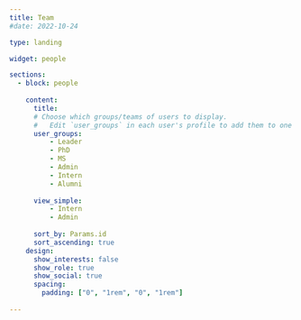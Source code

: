```yaml
---
title: Team
#date: 2022-10-24

type: landing

widget: people

sections:
  - block: people
    
    content:
      title: 
      # Choose which groups/teams of users to display.
      #   Edit `user_groups` in each user's profile to add them to one or more of these groups.
      user_groups:
          - Leader
          - PhD
          - MS
          - Admin
          - Intern
          - Alumni
          
      view_simple:
          - Intern
          - Admin 
           
      sort_by: Params.id
      sort_ascending: true
    design:
      show_interests: false
      show_role: true
      show_social: true
      spacing:
        padding: ["0", "1rem", "0", "1rem"]
    
---
```

